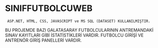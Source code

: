 # SINIFFUTBOLCUWEB
     ASP.NET, HTML, CSS, JAVASCRIPT ve MS SQL (DATASET) KULLANILMIŞTIR.
BU PROJEMDE BAZI GALATASARAY FUTBOLCULARININ ANTREMANDAKİ SINAV KAYITLARI GİBİ İSTATİSTİKLERİ VARDIR.
FUTBOLCU GİRİŞİ VE ANTRENÖR GİRİŞ PANELLERİ VARDIR. 
